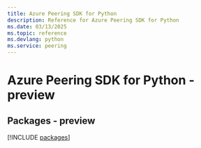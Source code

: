 ```yaml
---
title: Azure Peering SDK for Python
description: Reference for Azure Peering SDK for Python
ms.date: 03/13/2025
ms.topic: reference
ms.devlang: python
ms.service: peering
---
```

# Azure Peering SDK for Python - preview
## Packages - preview
[!INCLUDE [packages](peering-index.md)]